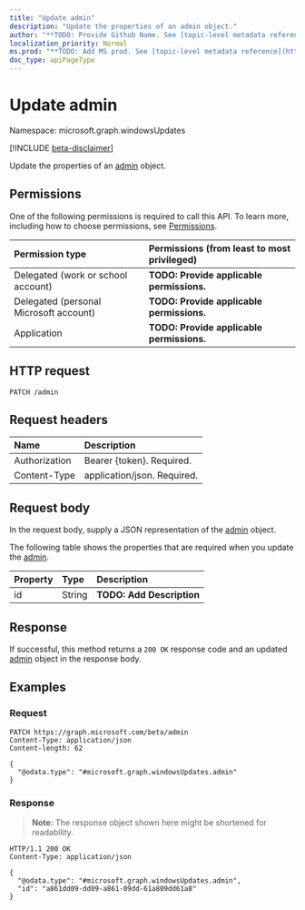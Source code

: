 ```yaml
---
title: "Update admin"
description: "Update the properties of an admin object."
author: "**TODO: Provide Github Name. See [topic-level metadata reference](https://msgo.azurewebsites.net/add/document/guidelines/metadata.html#topic-level-metadata)**"
localization_priority: Normal
ms.prod: "**TODO: Add MS prod. See [topic-level metadata reference](https://msgo.azurewebsites.net/add/document/guidelines/metadata.html#topic-level-metadata)**"
doc_type: apiPageType
---
```


# Update admin
Namespace: microsoft.graph.windowsUpdates

[!INCLUDE [beta-disclaimer](../../includes/beta-disclaimer.md)]

Update the properties of an [admin](../resources/windowsupdates-admin.md) object.

## Permissions
One of the following permissions is required to call this API. To learn more, including how to choose permissions, see [Permissions](/graph/permissions-reference).

|Permission type|Permissions (from least to most privileged)|
|:---|:---|
|Delegated (work or school account)|**TODO: Provide applicable permissions.**|
|Delegated (personal Microsoft account)|**TODO: Provide applicable permissions.**|
|Application|**TODO: Provide applicable permissions.**|

## HTTP request

<!-- {
  "blockType": "ignored"
}
-->
``` http
PATCH /admin
```

## Request headers
|Name|Description|
|:---|:---|
|Authorization|Bearer {token}. Required.|
|Content-Type|application/json. Required.|

## Request body
In the request body, supply a JSON representation of the [admin](../resources/windowsupdates-admin.md) object.

The following table shows the properties that are required when you update the [admin](../resources/windowsupdates-admin.md).

|Property|Type|Description|
|:---|:---|:---|
|id|String|**TODO: Add Description**|



## Response

If successful, this method returns a `200 OK` response code and an updated [admin](../resources/windowsupdates-admin.md) object in the response body.

## Examples

### Request
<!-- {
  "blockType": "request",
  "name": "update_admin"
}
-->
``` http
PATCH https://graph.microsoft.com/beta/admin
Content-Type: application/json
Content-length: 62

{
  "@odata.type": "#microsoft.graph.windowsUpdates.admin"
}
```


### Response
>**Note:** The response object shown here might be shortened for readability.
<!-- {
  "blockType": "response",
  "truncated": true
}
-->
``` http
HTTP/1.1 200 OK
Content-Type: application/json

{
  "@odata.type": "#microsoft.graph.windowsUpdates.admin",
  "id": "a861dd09-dd09-a861-09dd-61a809dd61a8"
}
```

